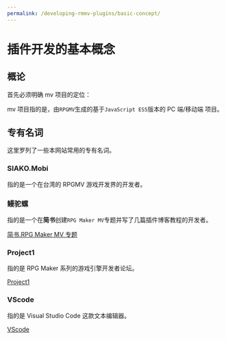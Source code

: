```yaml
---
permalink: /developing-rmmv-plugins/basic-concept/
---
```


# 插件开发的基本概念

## 概论

首先必须明确 mv 项目的定位：

mv 项目指的是，由`RPGMV`生成的基于`JavaScript ES5`版本的 PC 端/移动端 项目。

## 专有名词

这里罗列了一些本网站常用的专有名词。

### SIAKO.Mobi

指的是一个在台湾的 RPGMV 游戏开发界的开发者。

### 鳗驼螺

指的是一个在**简书**创建`RPG Maker MV`专题并写了几篇插件博客教程的开发者。

[简书.RPG Maker MV 专题](https://www.jianshu.com/c/78532c0aef87)

### Project1

指的是 RPG Maker 系列的游戏引擎开发者论坛。

[Project1](https://rpg.blue/)

### VScode

指的是 Visual Studio Code 这款文本编辑器。

[VScode](https://code.visualstudio.com/)
